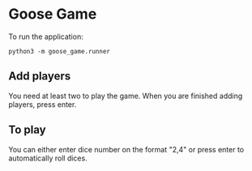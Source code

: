 # Goose Game

To run the application:

`python3 -m goose_game.runner`

## Add players
You need at least two to play the game. When you are finished adding players, press enter.

## To play
You can either enter dice number on the format "2,4" or press enter to automatically roll dices.


